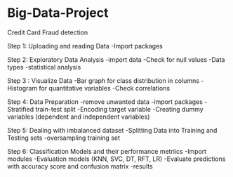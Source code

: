 # Big-Data-Project
Credit Card Fraud detection 

Step 1: Uploading and reading Data
	-Import packages 

Step 2: Exploratory Data Analysis
	-import data
	-Check for null values 
	-Data types
	-statistical analysis

Step 3 : Visualize Data
	-Bar graph for class distribution in columns
	-Histogram for quantitative variables
	-Check correlations

Step 4: Data Preparation 
	-remove unwanted data
	-import packages 
	-Stratified train-test split
	-Encoding target variable
	-Creating dummy variables (dependent and independent variables)
	
Step 5: Dealing with imbalanced dataset 
	-Splitting Data into Training and Testing sets
	-oversampling training set
	
Step 6: Classification Models and their performance metriics
	-Import modules
	-Evaluation models (KNN, SVC, DT, RFT, LR)
	-Evaluate predictions with accuracy score and confusion matrix
	-results 
